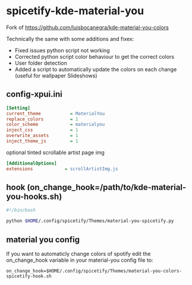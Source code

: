 # spicetify-kde-material-you

Fork of https://github.com/luisbocanegra/kde-material-you-colors

Technically the same with some additions and fixex:

- Fixed issues python script not working
- Corrected python script color behaviour to get the correct colors 
- User folder detection
- Added a script to automatically update the colors on each change (useful for wallpaper Slideshows)

## config-xpui.ini

```ini
[Setting]
current_theme           = MaterialYou
replace_colors          = 1
color_scheme            = materialyou
inject_css              = 1
overwrite_assets        = 1
inject_theme_js         = 1
```

optional tinted scrollable artist page img

```ini
[AdditionalOptions]
extensions            = scrollArtistImg.js
```

## hook (on_change_hook=/path/to/kde-material-you-hooks.sh)

```sh
#!/bin/bash

python $HOME/.config/spicetify/Themes/material-you-spicetify.py
```
## material you config

If you want to automaticly change colors of spotify edit 
the on_change_hook variable in your material-you config file to:
```
on_change_hook=$HOME/.config/spicetify/Themes/material-you-colors-spicetify-hook.sh
```
